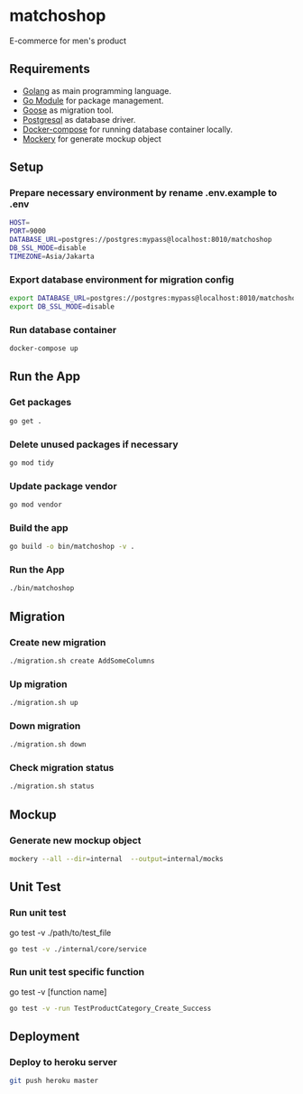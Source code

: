 # matchoshop
E-commerce for men's product

## Requirements

- [Golang](https://golang.org/) as main programming language.
- [Go Module](https://go.dev/blog/using-go-modules) for package management.
- [Goose](https://github.com/steinbacher/goose/) as migration tool.
- [Postgresql](https://www.postgresql.org/) as database driver.
- [Docker-compose](https://docs.docker.com/compose/) for running database container locally.
- [Mockery](https://github.com/vektra/mockery/) for generate mockup object

## Setup
### Prepare necessary environment by rename .env.example to .env

```bash
HOST=
PORT=9000
DATABASE_URL=postgres://postgres:mypass@localhost:8010/matchoshop
DB_SSL_MODE=disable
TIMEZONE=Asia/Jakarta
```

### Export database environment for migration config
```bash
export DATABASE_URL=postgres://postgres:mypass@localhost:8010/matchoshop
export DB_SSL_MODE=disable
```

### Run database container

```bash
docker-compose up
```

## Run the App

### Get packages

```bash
go get .
```

### Delete unused packages if necessary

```bash
go mod tidy
```

### Update package vendor

```bash
go mod vendor
```

### Build the app

```bash
go build -o bin/matchoshop -v .
```

### Run the App

```bash
./bin/matchoshop
```

## Migration

### Create new migration
```bash
./migration.sh create AddSomeColumns
```

### Up migration
```bash
./migration.sh up
```

### Down migration
```bash
./migration.sh down
```

### Check migration status
```bash
./migration.sh status
```

## Mockup

### Generate new mockup object

```bash
mockery --all --dir=internal  --output=internal/mocks
```

## Unit Test

### Run unit test
go test -v ./path/to/test_file

```bash
go test -v ./internal/core/service
```

### Run unit test specific function
go test -v [function name]

```bash
go test -v -run TestProductCategory_Create_Success
```

## Deployment

### Deploy to heroku server

```bash
git push heroku master
```

